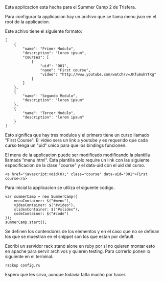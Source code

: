 Esta applicacion esta hecha para el Summer Camp 2 de Trisfera.

Para configurar la applicacion hay un archivo que se llama menu.json en el root de la applicacion.

Este achivo tiene el siguiente formato:

	[
		{
			"name": "Primer Modulo",
			"description": "lorem ipsum",
			"courses": [
				{
					"uid": "001",
					"name": "First course",
					"video": "http://www.youtube.com/watch?v=JRfuAukYTKg"
				}
			]
		},
		{
			"name": "Segundo Modulo",
			"description": "lorem ipsum"
		},
		{
			"name": "Tercer Modulo",
			"description": "lorem ipsum"
		}		
	]

Esto significa que hay tres modulos y el primero tiene un curso llamado "First Course".
El video sera un link a youtube y es requerido que cada curso tenga un "uid" unico para que los bindings funcionen.

El menu de la applicacion puede ser modificado modificando la plantilla llamada "menu.html".
Esta plantilla solo require un link con las siguiente especificacion de la clase "course" y el data-uid con el uid del curso.

	<a href="javascript:void(0);" class="course" data-uid="001">First course</a>



Para inicial la applicacion se utiliza el siguente codigo.

	var summerCamp = new SummerCamp({
	    menuContainer: $("#menu"),
	    videoContainer: $("#video"), 
	    slidesContainer: $("#slides"), 
	    codeContainer: $("#code") 
	});
	summerCamp.start();


Se definen los contendores de los elementos y en el caso que no se definan los que se muestran en el snippet son los que estan por default.

Escribi un servidor rack stand alone en ruby por si no quieren montar esto en apache para servir archivos y quieren testing. Para correrlo ponen lo siguiente en el terminal.

	rackup config.ru


Espero que les sirva, aunque todavia falta mucho por hacer.
